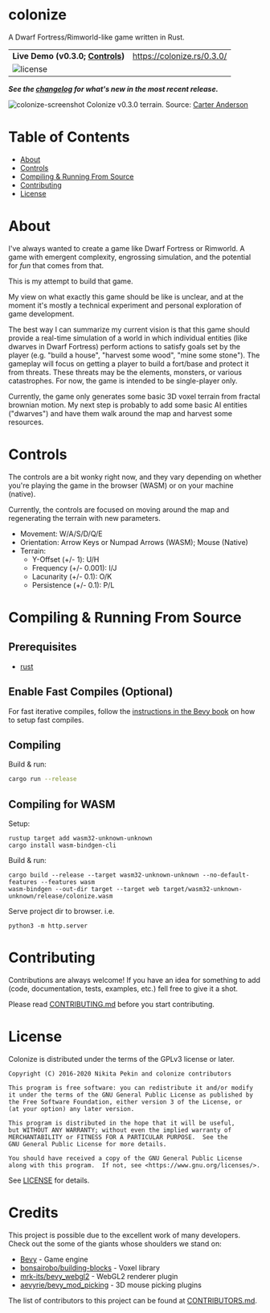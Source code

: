 # colonize

A Dwarf Fortress/Rimworld-like game written in Rust.

<table>
  <tr>
    <td><strong>Live Demo (v0.3.0; <a href="https://github.com/indiv0/colonize#controls">Controls</a>)</strong></td>
    <td><a href="https://colonize.rs/0.3.0/">https://colonize.rs/0.3.0/</td>
  </tr>
  <tr>
    <td colspan="2">
      <img src="https://img.shields.io/badge/license-GPL--3.0--or--later-blue.svg" alt="license"></img>
    </td>
  </tr>
</table>

***See the [changelog] for what's new in the most recent release.***

![colonize-screenshot](https://colonize.rs/colonize-v0.3.0.png "Colonize v0.3.0 - Game scene")
Colonize v0.3.0 terrain. Source: [Carter Anderson](https://github.com/cart)

# Table of Contents

* [About](#about)
* [Controls](#controls)
* [Compiling & Running From Source](#compiling--running-from-source)
* [Contributing](#contributing)
* [License](#license)

# About

I've always wanted to create a game like Dwarf Fortress or Rimworld.
A game with emergent complexity, engrossing simulation, and the potential for _fun_ that comes from that.

This is my attempt to build that game.

My view on what exactly this game should be like is unclear, and at the moment
it's mostly a technical experiment and personal exploration of game development.

The best way I can summarize my current vision is that this game should provide
a real-time simulation of a world in which individual entities (like dwarves in
Dwarf Fortress) perform actions to satisfy goals set by the player (e.g. "build a house",
"harvest some wood", "mine some stone"). The gameplay will focus on getting a
player to build a fort/base and protect it from threats. These threats may be
the elements, monsters, or various catastrophes. For now, the game is intended to
be single-player only.

Currently, the game only generates some basic 3D voxel terrain from fractal brownian motion.
My next step is probably to add some basic AI entities ("dwarves") and have them walk
around the map and harvest some resources.

# Controls

The controls are a bit wonky right now, and they vary depending on whether you're
playing the game in the browser (WASM) or on your machine (native).

Currently, the controls are focused on moving around the map and regenerating
the terrain with new parameters.

- Movement: W/A/S/D/Q/E
- Orientation: Arrow Keys or Numpad Arrows (WASM); Mouse (Native)
- Terrain:
    - Y-Offset (+/- 1): U/H
    - Frequency (+/- 0.001): I/J
    - Lacunarity (+/- 0.1): O/K
    - Persistence (+/- 0.1): P/L

# Compiling & Running From Source
## Prerequisites

* [rust](https://www.rust-lang.org)

## Enable Fast Compiles (Optional)

For fast iterative compiles, follow the [instructions in the Bevy book](https://bevyengine.org/learn/book/getting-started/setup/#enable-fast-compiles-optional)
on how to setup fast compiles.

## Compiling

Build & run:
```sh
cargo run --release
```

## Compiling for WASM

Setup:
```
rustup target add wasm32-unknown-unknown
cargo install wasm-bindgen-cli
```

Build & run:
```
cargo build --release --target wasm32-unknown-unknown --no-default-features --features wasm
wasm-bindgen --out-dir target --target web target/wasm32-unknown-unknown/release/colonize.wasm
```
Serve project dir to browser. i.e.
```
python3 -m http.server
```

# Contributing

Contributions are always welcome!
If you have an idea for something to add (code, documentation, tests, examples,
etc.) fell free to give it a shot.

Please read [CONTRIBUTING.md][contributing] before you start contributing.

# License

Colonize is distributed under the terms of the GPLv3 license or later.

```
Copyright (C) 2016-2020 Nikita Pekin and colonize contributors

This program is free software: you can redistribute it and/or modify
it under the terms of the GNU General Public License as published by
the Free Software Foundation, either version 3 of the License, or
(at your option) any later version.

This program is distributed in the hope that it will be useful,
but WITHOUT ANY WARRANTY; without even the implied warranty of
MERCHANTABILITY or FITNESS FOR A PARTICULAR PURPOSE.  See the
GNU General Public License for more details.

You should have received a copy of the GNU General Public License
along with this program.  If not, see <https://www.gnu.org/licenses/>.
```

See [LICENSE][license-gpl] for details.

# Credits

This project is possible due to the excellent work of many developers.
Check out the some of the giants whose shoulders we stand on:
* [Bevy](https://bevyengine.org/) - Game engine
* [bonsairobo/building-blocks](https://github.com/bonsairobo/building-blocks) - Voxel library
* [mrk-its/bevy_webgl2](https://github.com/mrk-its/bevy_webgl2) - WebGL2 renderer plugin
* [aevyrie/bevy_mod_picking](https://github.com/aevyrie/bevy_mod_picking) - 3D mouse picking plugins

The list of contributors to this project can be found at
[CONTRIBUTORS.md][contributors].

[changelog]: https://github.com/indiv0/colonize/blob/master/CHANGELOG.md "Changelog"
[contributing]: https://github.com/indiv0/colonize/blob/master/CONTRIBUTING.md "Contribution guide"
[contributors]: https://github.com/indiv0/colonize/blob/master/CONTRIBUTORS.md "List of contributors"
[license-gpl]: https://github.com/indiv0/colonize/blob/master/LICENSE-MIT "GPLv3 license"
